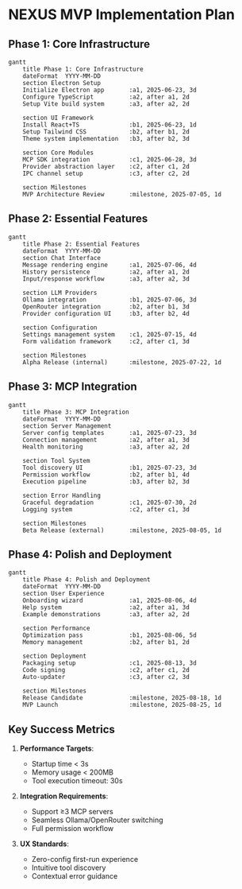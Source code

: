 # NEXUS MVP Implementation Plan

## Phase 1: Core Infrastructure
```mermaid
gantt
    title Phase 1: Core Infrastructure
    dateFormat  YYYY-MM-DD
    section Electron Setup
    Initialize Electron app       :a1, 2025-06-23, 3d
    Configure TypeScript          :a2, after a1, 2d
    Setup Vite build system       :a3, after a2, 2d

    section UI Framework
    Install React+TS              :b1, 2025-06-23, 1d
    Setup Tailwind CSS            :b2, after b1, 2d
    Theme system implementation   :b3, after b2, 3d

    section Core Modules
    MCP SDK integration           :c1, 2025-06-28, 3d
    Provider abstraction layer    :c2, after c1, 2d
    IPC channel setup             :c3, after c2, 2d

    section Milestones
    MVP Architecture Review       :milestone, 2025-07-05, 1d
```

## Phase 2: Essential Features
```mermaid
gantt
    title Phase 2: Essential Features
    dateFormat  YYYY-MM-DD
    section Chat Interface
    Message rendering engine      :a1, 2025-07-06, 4d
    History persistence           :a2, after a1, 2d
    Input/response workflow       :a3, after a2, 3d

    section LLM Providers
    Ollama integration            :b1, 2025-07-06, 3d
    OpenRouter integration        :b2, after b1, 3d
    Provider configuration UI     :b3, after b2, 4d

    section Configuration
    Settings management system    :c1, 2025-07-15, 4d
    Form validation framework     :c2, after c1, 3d

    section Milestones
    Alpha Release (internal)      :milestone, 2025-07-22, 1d
```

## Phase 3: MCP Integration
```mermaid
gantt
    title Phase 3: MCP Integration
    dateFormat  YYYY-MM-DD
    section Server Management
    Server config templates       :a1, 2025-07-23, 3d
    Connection management         :a2, after a1, 3d
    Health monitoring             :a3, after a2, 2d

    section Tool System
    Tool discovery UI             :b1, 2025-07-23, 3d
    Permission workflow           :b2, after b1, 4d
    Execution pipeline            :b3, after b2, 3d

    section Error Handling
    Graceful degradation          :c1, 2025-07-30, 2d
    Logging system                :c2, after c1, 3d

    section Milestones
    Beta Release (external)       :milestone, 2025-08-05, 1d
```

## Phase 4: Polish and Deployment
```mermaid
gantt
    title Phase 4: Polish and Deployment
    dateFormat  YYYY-MM-DD
    section User Experience
    Onboarding wizard             :a1, 2025-08-06, 4d
    Help system                   :a2, after a1, 3d
    Example demonstrations        :a3, after a2, 2d

    section Performance
    Optimization pass             :b1, 2025-08-06, 5d
    Memory management             :b2, after b1, 2d

    section Deployment
    Packaging setup               :c1, 2025-08-13, 3d
    Code signing                  :c2, after c1, 2d
    Auto-updater                  :c3, after c2, 3d

    section Milestones
    Release Candidate             :milestone, 2025-08-18, 1d
    MVP Launch                    :milestone, 2025-08-25, 1d
```

## Key Success Metrics
1. **Performance Targets**:
   - Startup time < 3s
   - Memory usage < 200MB
   - Tool execution timeout: 30s

2. **Integration Requirements**:
   - Support ≥3 MCP servers
   - Seamless Ollama/OpenRouter switching
   - Full permission workflow

3. **UX Standards**:
   - Zero-config first-run experience
   - Intuitive tool discovery
   - Contextual error guidance